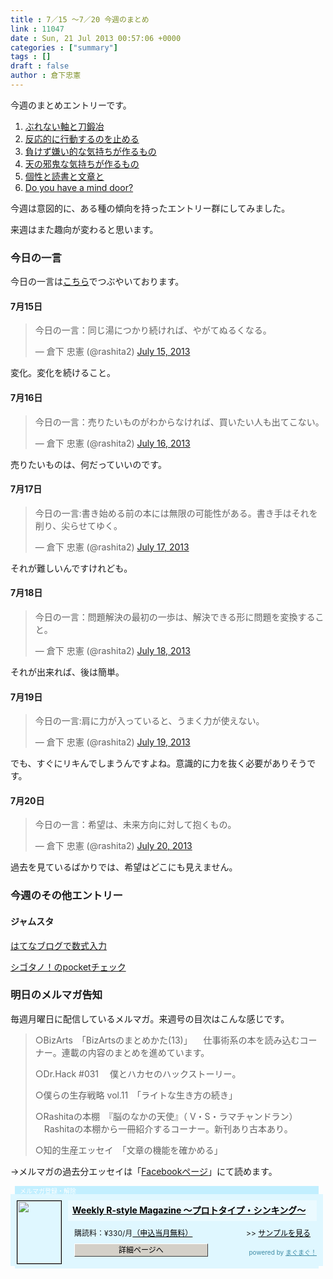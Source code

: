 ```yaml
---
title : 7／15 〜7／20 今週のまとめ
link : 11047
date : Sun, 21 Jul 2013 00:57:06 +0000
categories : ["summary"]
tags : []
draft : false
author : 倉下忠憲
---
```


今週のまとめエントリーです。
 
<ol>
<li><a href="https://rashita.net/blog/?p=11015" target="_blank">ぶれない軸と刀鍛冶</a></li>
<li><a href="https://rashita.net/blog/?p=11020" target="_blank">反応的に行動するのを止める</a></li>
<li><a href="https://rashita.net/blog/?p=11026" target="_blank">負けず嫌い的な気持ちが作るもの</a></li>
<li><a href="https://rashita.net/blog/?p=11032" target="_blank">天の邪鬼な気持ちが作るもの</a></li>
<li><a href="https://rashita.net/blog/?p=11037" target="_blank">個性と読書と文章と</a></li>
<li><a href="https://rashita.net/blog/?p=11042" target="_blank">Do you have a mind door?</a></li>
</ol>

今週は意図的に、ある種の傾向を持ったエントリー群にしてみました。

来週はまた趣向が変わると思います。

<h3>今日の一言</h3>
今日の一言は<a href="http://twitter.com/rashita2 ">こちら</a>でつぶやいております。

<h4>7月15日</h4>
<blockquote class="twitter-tweet"><p>今日の一言：同じ湯につかり続ければ、やがてぬるくなる。</p>&mdash; 倉下 忠憲 (@rashita2) <a href="https://twitter.com/rashita2/statuses/356721499039744001">July 15, 2013</a></blockquote>
<script async src="//platform.twitter.com/widgets.js" charset="utf-8"></script>

変化。変化を続けること。

<h4>7月16日</h4>
<blockquote class="twitter-tweet"><p>今日の一言：売りたいものがわからなければ、買いたい人も出てこない。</p>&mdash; 倉下 忠憲 (@rashita2) <a href="https://twitter.com/rashita2/statuses/357067011056087041">July 16, 2013</a></blockquote>
<script async src="//platform.twitter.com/widgets.js" charset="utf-8"></script>

売りたいものは、何だっていいのです。

<h4>7月17日</h4>
<blockquote class="twitter-tweet"><p>今日の一言:書き始める前の本には無限の可能性がある。書き手はそれを削り、尖らせてゆく。</p>&mdash; 倉下 忠憲 (@rashita2) <a href="https://twitter.com/rashita2/statuses/357402126105837568">July 17, 2013</a></blockquote>
<script async src="//platform.twitter.com/widgets.js" charset="utf-8"></script>

それが難しいんですけれども。

<h4>7月18日</h4>
<blockquote class="twitter-tweet"><p>今日の一言：問題解決の最初の一歩は、解決できる形に問題を変換すること。</p>&mdash; 倉下 忠憲 (@rashita2) <a href="https://twitter.com/rashita2/statuses/357718822276435968">July 18, 2013</a></blockquote>
<script async src="//platform.twitter.com/widgets.js" charset="utf-8"></script>

それが出来れば、後は簡単。

<h4>7月19日</h4>
<blockquote class="twitter-tweet"><p>今日の一言:肩に力が入っていると、うまく力が使えない。</p>&mdash; 倉下 忠憲 (@rashita2) <a href="https://twitter.com/rashita2/statuses/358174157453787136">July 19, 2013</a></blockquote>
<script async src="//platform.twitter.com/widgets.js" charset="utf-8"></script>

でも、すぐにリキんでしまうんですよね。意識的に力を抜く必要がありそうです。

<h4>7月20日</h4>
<blockquote class="twitter-tweet"><p>今日の一言：希望は、未来方向に対して抱くもの。</p>&mdash; 倉下 忠憲 (@rashita2) <a href="https://twitter.com/rashita2/statuses/358477571446415361">July 20, 2013</a></blockquote>
<script async src="//platform.twitter.com/widgets.js" charset="utf-8"></script>

過去を見ているばかりでは、希望はどこにも見えません。

<h3>今週のその他エントリー</h3>

<H4>ジャムスタ</H4>
<a href="http://rashita.hatenablog.com/entry/2013/07/18/093244" target="_blank">はてなブログで数式入力</a>

<a href="http://rashita.hatenablog.com/entry/2013/07/14/165627" target="_blank">シゴタノ！のpocketチェック</a>
<h3>明日のメルマガ告知</h3>
毎週月曜日に配信しているメルマガ。来週号の目次はこんな感じです。

<blockquote>
○BizArts　「BizArtsのまとめかた(13)」
　仕事術系の本を読み込むコーナー。連載の内容のまとめを進めています。

○Dr.Hack #031
　僕とハカセのハックストーリー。

○僕らの生存戦略 vol.11　「ライトな生き方の続き」

○Rashitaの本棚　『脳のなかの天使』（ V・S・ラマチャンドラン）
　Rashitaの本棚から一冊紹介するコーナー。新刊あり古本あり。

○知的生産エッセイ　「文章の機能を確かめる」
</blockquote>

→メルマガの過去分エッセイは「<a href="http://www.facebook.com/home.php#!/rashitaportal">Facebookページ</a>」にて読めます。

<div style="width:500px;margin-bottom:20px;">
<div style="height:13px;background:url(http://img.mag2.com/mag2/common/publ/pub-form/wide_b_left_top.gif) no-repeat left top;"><div style="height:13px;background:url(http://img.mag2.com/mag2/common/publ/pub-form/wide_b_right_top.gif) no-repeat right top;"><div style="margin:0 7px;padding-left:8px; height:13px; color:#fff; background:#c2efff url(http://img.mag2.com/mag2/common/publ/pub-form/wide_b_tit.gif) no-repeat left top; font-size:10px;">メルマガ登録・解除</div></div></div>
<div style="padding:10px 0;background:#dff7ff url(http://img.mag2.com/mag2/common/publ/pub-form/wide_b_bg.gif) repeat-x;font-size:12px;"><a href="http://www.mag2.com/m/0001185133.html" style="border:none;"><img src="http://www.mag2.com/images/MagazineCover/0001185133c.gif" width="70" height="100" style="margin:0 10px; position:absolute; border:#000 1px solid;" /></a>
<div style="margin:0 10px 0 92px; position:relative; height:95px;">
<div style="padding:8px 7px; background-color: #ebfaff; font-weight:bold; font-size:14px; line-height:1.2;"><a href="http://www.mag2.com/m/0001185133.html" style="color:#000;">Weekly R-style Magazine ～プロトタイプ・シンキング～ </a></div>
<div style="padding:10px 0 0 10px;">購読料：&yen;330/月<a href="http://www.mag2.com/read/charge.html" style="color:#000;">（申込当月無料）</a><span style="position:absolute; right:10px;">&gt;&gt;&nbsp;<a href="http://www.mag2.com/sample/0001185133.html" target="_blank" style="color:#000;">サンプルを見る</a></span></div><div style="margin:10px 0 0 10px; height:20px;position:relative;"><a href="http://www.mag2.com/m/0001185133.html" style="color:#000;text-decoration:none;"><span style="padding:2px 70px;border:#404040 1px solid;border-top-color:#fff;border-left-color:#fff;background-color:#d4d0c8;text-align:center;">詳細ページへ</span></a><span style="position:absolute; right:0; bottom:0; color:#3f8ba5; font-size:10px;">powered by <a href="http://www.mag2.com/" target="_blank" style="color:#3f8ba5;">まぐまぐ！</a></span></div></div>
</div>
<div style="height:4px;background:url(http://img.mag2.com/mag2/common/publ/pub-form/wide_b_left_bot.gif) no-repeat left top;"><div style="background:url(http://img.mag2.com/mag2/common/publ/pub-form/wide_b_right_bot.gif) no-repeat right top;"><div style="margin:0 7px;padding-left:8px; height:4px; background-color:#dff7ff; font-size:1px;">&nbsp;</div></div></div>
</div>